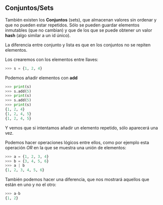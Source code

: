 ## Conjuntos/Sets

También existen los **Conjuntos** (sets), que almacenan valores sin ordenar y que no pueden estar repetidos. Sólo se pueden guardar elementos inmutables (que no cambian) y que de los que se puede obtener un valor **hash** (algo similar a un id único).

La diferencia entre conjunto y lista es que en los conjuntos no se repiten elementos.

Los crearemos con los elementos entre llaves:

```python
>>> s = {1, 2, 4}
```


Podemos añadir elementos con **add**

```python
>>> print(s)
>>> s.add(5)
>>> print(s)
>>> s.add(5)
>>> print(s)
{1, 2, 4}
{1, 2, 4, 5}
{1, 2, 4, 5}
```
Y vemos que si intentamos añadir un elemento repetido, sólo aparecerá una vez.

Podemos hacer operaciones lógicos entre ellos, como por ejemplo esta operación *OR* en la que se muestra una unión de elementos:

```python
>>> a = {1, 2, 3, 4}
>>> b = {3, 4, 5, 6}
>>> a | b
{1, 2, 3, 4, 5, 6}
```

También podemos hacer una diferencia, que nos mostrará aquellos que están en uno y no el otro:

```python
>>> a-b
{1, 2}
```

